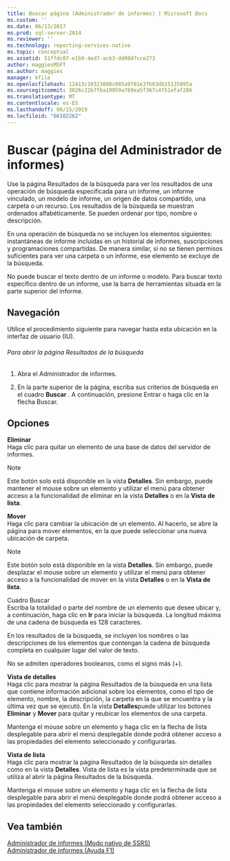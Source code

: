 ```yaml
---
title: Buscar página (Administrador de informes) | Microsoft Docs
ms.custom: ''
ms.date: 06/13/2017
ms.prod: sql-server-2014
ms.reviewer: ''
ms.technology: reporting-services-native
ms.topic: conceptual
ms.assetid: 51ffdc07-e1b9-4ed7-acb3-dd98d7cce273
author: maggiesMSFT
ms.author: maggies
manager: kfile
ms.openlocfilehash: 12413c103230d8c085a9701e3fb83db15135895a
ms.sourcegitcommit: 3026c22b7fba19059a769ea5f367c4f51efaf286
ms.translationtype: MT
ms.contentlocale: es-ES
ms.lasthandoff: 06/15/2019
ms.locfileid: "66102262"
---
```

# <a name="search-page-report-manager"></a>Buscar (página del Administrador de informes)
  Use la página Resultados de la búsqueda para ver los resultados de una operación de búsqueda especificada para un informe, un informe vinculado, un modelo de informe, un origen de datos compartido, una carpeta o un recurso. Los resultados de la búsqueda se muestran ordenados alfabéticamente. Se pueden ordenar por tipo, nombre o descripción.  
  
 En una operación de búsqueda no se incluyen los elementos siguientes: instantáneas de informe incluidas en un historial de informes, suscripciones y programaciones compartidas. De manera similar, si no se tienen permisos suficientes para ver una carpeta o un informe, ese elemento se excluye de la búsqueda.  
  
 No puede buscar el texto dentro de un informe o modelo. Para buscar texto específico dentro de un informe, use la barra de herramientas situada en la parte superior del informe.  
  
## <a name="navigation"></a>Navegación  
 Utilice el procedimiento siguiente para navegar hasta esta ubicación en la interfaz de usuario (IU).  
  
###### <a name="to-open-the-search-results-page"></a>Para abrir la página Resultados de la búsqueda  
  
1.  Abra el Administrador de informes.  
  
2.  En la parte superior de la página, escriba sus criterios de búsqueda en el cuadro **Buscar** . A continuación, presione Entrar o haga clic en la flecha Buscar.  
  
## <a name="options"></a>Opciones  
 **Eliminar**  
 Haga clic para quitar un elemento de una base de datos del servidor de informes.  
  
> [!NOTE]  
>  Este botón solo está disponible en la vista **Detalles**. Sin embargo, puede mantener el mouse sobre un elemento y utilizar el menú para obtener acceso a la funcionalidad de eliminar en la vista **Detalles** o en la **Vista de lista**.  
  
 **Mover**  
 Haga clic para cambiar la ubicación de un elemento. Al hacerlo, se abre la página para mover elementos, en la que puede seleccionar una nueva ubicación de carpeta.  
  
> [!NOTE]  
>  Este botón solo está disponible en la vista **Detalles**. Sin embargo, puede desplazar el mouse sobre un elemento y utilizar el menú para obtener acceso a la funcionalidad de mover en la vista **Detalles** o en la **Vista de lista**.  
  
 Cuadro Buscar  
 Escriba la totalidad o parte del nombre de un elemento que desee ubicar y, a continuación, haga clic en **Ir** para iniciar la búsqueda. La longitud máxima de una cadena de búsqueda es 128 caracteres.  
  
 En los resultados de la búsqueda, se incluyen los nombres o las descripciones de los elementos que contengan la cadena de búsqueda completa en cualquier lugar del valor de texto.  
  
 No se admiten operadores booleanos, como el signo más (+).  
  
 **Vista de detalles**  
 Haga clic para mostrar la página Resultados de la búsqueda en una lista que contiene información adicional sobre los elementos, como el tipo de elemento, nombre, la descripción, la carpeta en la que se encuentra y la última vez que se ejecutó. En la vista **Detalles**puede utilizar los botones **Eliminar** y **Mover** para quitar y reubicar los elementos de una carpeta.  
  
 Mantenga el mouse sobre un elemento y haga clic en la flecha de lista desplegable para abrir el menú desplegable donde podrá obtener acceso a las propiedades del elemento seleccionado y configurarlas.  
  
 **Vista de lista**  
 Haga clic para mostrar la página Resultados de la búsqueda sin detalles como en la vista **Detalles**. Vista de lista es la vista predeterminada que se utiliza al abrir la página Resultados de la búsqueda.  
  
 Mantenga el mouse sobre un elemento y haga clic en la flecha de lista desplegable para abrir el menú desplegable donde podrá obtener acceso a las propiedades del elemento seleccionado y configurarlas.  
  
## <a name="see-also"></a>Vea también  
 [Administrador de informes &#40;Modo nativo de SSRS&#41;](../../2014/reporting-services/report-manager-ssrs-native-mode.md)   
 [Administrador de informes (Ayuda F1)](../../2014/reporting-services/report-manager-f1-help.md)  
  
  
